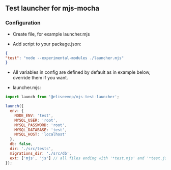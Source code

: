## Test launcher for mjs-mocha

### Configuration

- Create file, for example launcher.mjs

- Add script to your package.json:

```json
{
"test": "node --experimental-modules ./launcher.mjs"
}
```

- All variables in config are defined by default as in example below, override them if you want.

- launcher.mjs:

```js 
import launch from '@eliseevnp/mjs-test-launcher';

launch({
  env: {
    NODE_ENV: 'test',
    MYSQL_USER: 'root',
    MYSQL_PASSWORD: 'root',
    MYSQL_DATABASE: 'test',
    MYSQL_HOST: 'localhost'
  },
  db: false,
  dir: './src/tests',
  migrations_dir: './src/db',
  ext: ['mjs', 'js'] // all files ending with '*test.mjs' and '*test.js' will be tested
});
```
